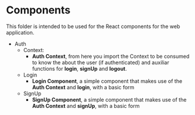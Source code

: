 # Components

This folder is intended to be used for the React components for the web application.

- Auth
  - Context:
    - **Auth Context**, from here you import the Context to be consumed to know the about the user (if authenticated) and auxiliar functions for **login**, **signUp** and **logout**.
  - Login
    - **Login Component**, a simple component that makes use of the **Auth Context** and **login**, with a basic form
  - SignUp
    - **SignUp Component**, a simple component that makes use of the **Auth Context** and **signUp**, with a basic form
